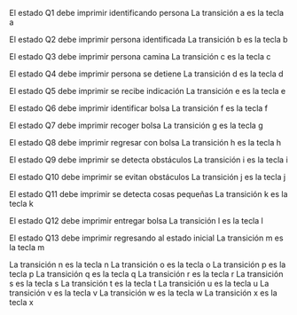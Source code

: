 

El estado Q1 debe imprimir identificando persona
La transición a es la tecla a

El estado Q2 debe imprimir persona identificada
La transición b es la tecla b

El estado Q3 debe imprimir persona camina
La transición c es la tecla c

El estado Q4 debe imprimir persona se detiene
La transición d es la tecla d

El estado Q5 debe imprimir se recibe indicación
La transición  e es la tecla e

El estado Q6 debe imprimir identificar bolsa
La transición  f es la tecla f

El estado Q7 debe imprimir recoger bolsa
La transición  g es la tecla g

El estado Q8 debe imprimir regresar con bolsa
La transición  h es la tecla h
 
El estado Q9 debe imprimir se detecta obstáculos
La transición  i es la tecla i

El estado Q10 debe imprimir se evitan obstáculos
La transición  j es la tecla j

El estado Q11 debe imprimir se detecta cosas pequeñas
La transición  k es la tecla k

El estado Q12 debe imprimir entregar bolsa
La transición  l es la tecla l

El estado Q13 debe imprimir regresando al estado inicial
La transición m es la tecla m

La transición n es la tecla n
La transición o es la tecla o
La transición p es la tecla p
La transición q es la tecla q
La transición r es la tecla r
La transición s es la tecla s
La transición t es la tecla t
La transición u es la tecla u
La transición v es la tecla v
La transición w es la tecla w
La transición x es la tecla x
